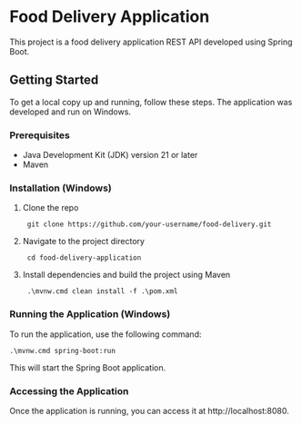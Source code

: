 # Food Delivery Application

This project is a food delivery application REST API developed using Spring Boot.

## Getting Started

To get a local copy up and running, follow these steps. The application was developed and run on Windows. 

### Prerequisites

- Java Development Kit (JDK) version 21 or later
- Maven

### Installation (Windows)

1. Clone the repo
    ````
     git clone https://github.com/your-username/food-delivery.git
    ````
1. Navigate to the project directory
    ````
     cd food-delivery-application
    ````
1. Install dependencies and build the project using Maven
    ````
     .\mvnw.cmd clean install -f .\pom.xml
    ````

### Running the Application (Windows)

To run the application, use the following command:
 ````
.\mvnw.cmd spring-boot:run
 ````
This will start the Spring Boot application.

### Accessing the Application
Once the application is running, you can access it at http://localhost:8080.


